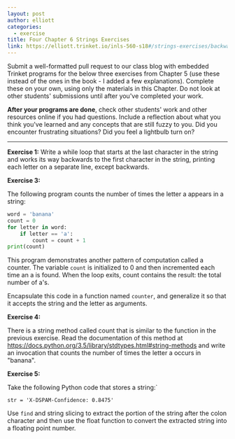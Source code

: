 ```yaml
---
layout: post
author: elliott
categories:
  - exercise
title: Four Chapter 6 Strings Exercises
link: https://elliott.trinket.io/inls-560-s18#/strings-exercises/backwards-strings
---
```


Submit a well-formatted pull request to our class blog with embedded Trinket programs for the below three
exercises from Chapter 5 (use these instead of the ones in the book - I added a few explanations).
Complete these on your own, using only the materials in this Chapter. Do not
look at other students' submissions until after you've completed your work.

**After your programs are done**, check other students' work and other resources online if you had questions.
Include a reflection about what you think you've learned and any concepts that are still fuzzy to you.
Did you encounter frustrating situations? Did you feel a lightbulb turn on?

___




**Exercise 1:** Write a while loop that starts at the last character in the string and works its way backwards to the first character in the string, printing each letter on a separate line, except backwards.


**Exercise 3:**

The following program counts the number of times the letter a appears in a string:

```python
word = 'banana'
count = 0
for letter in word:
    if letter == 'a':
        count = count + 1
print(count)
```

This program demonstrates another pattern of computation called a counter. The variable `count` is initialized to 0 and then incremented each time an a is found. When the loop exits, count contains the result: the total number of a's.


Encapsulate this code in a function named `counter`, and generalize it so that it accepts the string and the letter as arguments.


**Exercise 4:**

There is a string method called count that is similar to the function in the previous exercise. Read the documentation of this method at https://docs.python.org/3.5/library/stdtypes.html#string-methods and write an invocation that counts the number of times the letter a occurs in "banana".

**Exercise 5:**

Take the following Python code that stores a string:`

    str = 'X-DSPAM-Confidence: 0.8475'

Use `find` and string slicing to extract the portion of the string after the colon character and then use the float function to convert the extracted string into a floating point number.